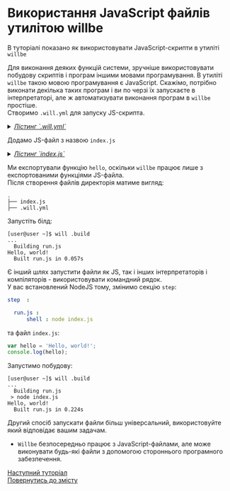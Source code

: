# Використання JavaScript файлів утилітою willbe

В туторіалі показано як використовувати JavaScript-скрипти в утиліті `willbe`

Для виконання деяких функцій системи, зручніше використовувати побудову скриптів і програм іншими мовами програмування. В утиліті `willbe` такою мовою програмування є JavaScript. Скажімо, потрібно виконати декілька таких програм і ви по черзі їх запускаєте в інтерпретаторі, але ж автоматизувати виконання програм в `willbe` простіше.  
Створимо `.will.yml` для запуску JS-скрипта.
<details>
    <summary><u><em>Лістинг `.will.yml`</em></u></summary>

```yaml
about :

  name : usingJS
  description : "To use JS in willbe"
  version : 0.0.1

path :

  js.path :
    path : 'index.js'

step  :

  run.js :
      js : path::js.*

build :

  run.js :
      criterion :
          default : 1
      steps :
          - run.*

```

</details>

Додамо JS-файл з назвою `index.js`

<details>
    <summary><u><em>Лістинг `index.js`</em></u></summary>

```js
function hello(){
    console.log('Hello, world!')
}

module.exports = hello;

```

</details>

Ми експортували функцію `hello`, оскільки `willbe` працює лише з експортованими функціями JS-файла.  
Після створення файлів директорія матиме вигляд:

```
.
├── index.js
├── .will.yml

```

Запустіть білд:

```
[user@user ~]$ will .build
...
  Building run.js
Hello, world!
  Built run.js in 0.057s

```

Є інший шлях запустити файли як JS, так і інших інтерпретаторів і компіляторів - використовувати командний рядок.  
У вас встановлений NodeJS тому, змінимо секцію `step`:

```yaml
step  :

  run.js :
      shell : node index.js

```

та файл `index.js`:

```js
var hello = 'Hello, world!';
console.log(hello);

```

Запустимо побудову:

```
[user@user ~]$ will .build
...
  Building run.js
 > node index.js
Hello, world!
  Built run.js in 0.224s

```
Другий спосіб запускати файли більш універсальний, використовуйте який відповідає вашим задачам.

- `Willbe` безпосередньо працює з JavaScript-файлами, але може виконувати будь-які файли з допомогою стороннього програмного забезпечення.

[Наступний туторіал]()  
[Повернутись до змісту](../README.md#tutorials)